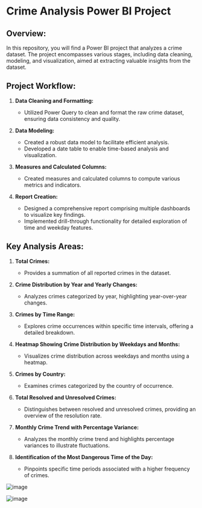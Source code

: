 # Crime Analysis Power BI Project

## Overview:
In this repository, you will find a Power BI project that analyzes a crime dataset. The project encompasses various stages, including data cleaning, modeling, and visualization, aimed at extracting valuable insights from the dataset.

## Project Workflow:
1. **Data Cleaning and Formatting:**
   - Utilized Power Query to clean and format the raw crime dataset, ensuring data consistency and quality.

2. **Data Modeling:**
   - Created a robust data model to facilitate efficient analysis.
   - Developed a date table to enable time-based analysis and visualization.

3. **Measures and Calculated Columns:**
   
   - Created measures and calculated columns to compute various metrics and indicators.

4. **Report Creation:**
   - Designed a comprehensive report comprising multiple dashboards to visualize key findings.
   - Implemented drill-through functionality for detailed exploration of time and weekday features.

## Key Analysis Areas:
1. **Total Crimes:**
   - Provides a summation of all reported crimes in the dataset.

2. **Crime Distribution by Year and Yearly Changes:**
   - Analyzes crimes categorized by year, highlighting year-over-year changes.

3. **Crimes by Time Range:**
   - Explores crime occurrences within specific time intervals, offering a detailed breakdown.

4. **Heatmap Showing Crime Distribution by Weekdays and Months:**
   - Visualizes crime distribution across weekdays and months using a heatmap.

5. **Crimes by Country:**
   - Examines crimes categorized by the country of occurrence.

6. **Total Resolved and Unresolved Crimes:**
   - Distinguishes between resolved and unresolved crimes, providing an overview of the resolution rate.

7. **Monthly Crime Trend with Percentage Variance:**
   - Analyzes the monthly crime trend and highlights percentage variances to illustrate fluctuations.

8. **Identification of the Most Dangerous Time of the Day:**
   - Pinpoints specific time periods associated with a higher frequency of crimes.

![image](https://github.com/MuskanKhandelia/Crime_Analysis/assets/65664089/83fc0a43-3caf-4c55-9082-75cdade365ad)

![image](https://github.com/MuskanKhandelia/Crime_Analysis/assets/65664089/c0b0dcfe-2521-43ce-b50c-7e1e6e54e5a7)

